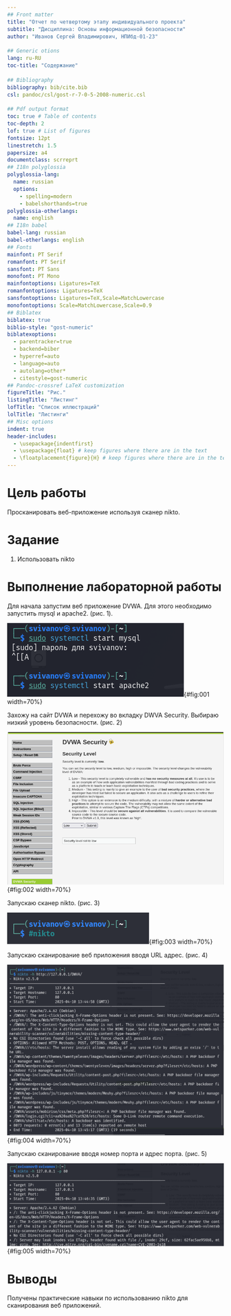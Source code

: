 ```yaml
---
## Front matter
title: "Отчет по четвертому этапу индивидуального проекта"
subtitle: "Дисциплина: Основы информационной безопасности"
author: "Иванов Сергей Владимирович, НПИбд-01-23"

## Generic otions
lang: ru-RU
toc-title: "Содержание"

## Bibliography
bibliography: bib/cite.bib
csl: pandoc/csl/gost-r-7-0-5-2008-numeric.csl

## Pdf output format
toc: true # Table of contents
toc-depth: 2
lof: true # List of figures
fontsize: 12pt
linestretch: 1.5
papersize: a4
documentclass: scrreprt
## I18n polyglossia
polyglossia-lang:
  name: russian
  options:
	- spelling=modern
	- babelshorthands=true
polyglossia-otherlangs:
  name: english
## I18n babel
babel-lang: russian
babel-otherlangs: english
## Fonts
mainfont: PT Serif
romanfont: PT Serif
sansfont: PT Sans
monofont: PT Mono
mainfontoptions: Ligatures=TeX
romanfontoptions: Ligatures=TeX
sansfontoptions: Ligatures=TeX,Scale=MatchLowercase
monofontoptions: Scale=MatchLowercase,Scale=0.9
## Biblatex
biblatex: true
biblio-style: "gost-numeric"
biblatexoptions:
  - parentracker=true
  - backend=biber
  - hyperref=auto
  - language=auto
  - autolang=other*
  - citestyle=gost-numeric
## Pandoc-crossref LaTeX customization
figureTitle: "Рис."
listingTitle: "Листинг"
lofTitle: "Список иллюстраций"
lolTitle: "Листинги"
## Misc options
indent: true
header-includes:
  - \usepackage{indentfirst}
  - \usepackage{float} # keep figures where there are in the text
  - \floatplacement{figure}{H} # keep figures where there are in the text
---
```


# Цель работы

Просканировать веб-приложение используя сканер nikto.

# Задание

1. Использовать nikto

# Выполнение лабораторной работы

Для начала запустим веб приложение DVWA. Для этого необходимо запустить mysql и apache2. (рис. 1).

![Запуск DVWA](image/1.png){#fig:001 width=70%}

Захожу на сайт DVWA и перехожу во вкладку DWVA Security. Выбираю низкий уровень безопасности. (рис. 2)

![Выбор уровня безопасности](image/2.png){#fig:002 width=70%}

Запускаю сканер nikto. (рис. 3)

![Запуск nikto](image/3.png){#fig:003 width=70%}

Запускаю сканирование веб приложения вводя URL адрес. (рис. 4)

![Сканирование](image/4.png){#fig:004 width=70%}

Запускаю сканирование вводя номер порта и адрес порта. (рис. 5)

![Сканирование](image/5.png){#fig:005 width=70%}

# Выводы

Получены практические навыки по использованию nikto для сканирования веб приложений.
